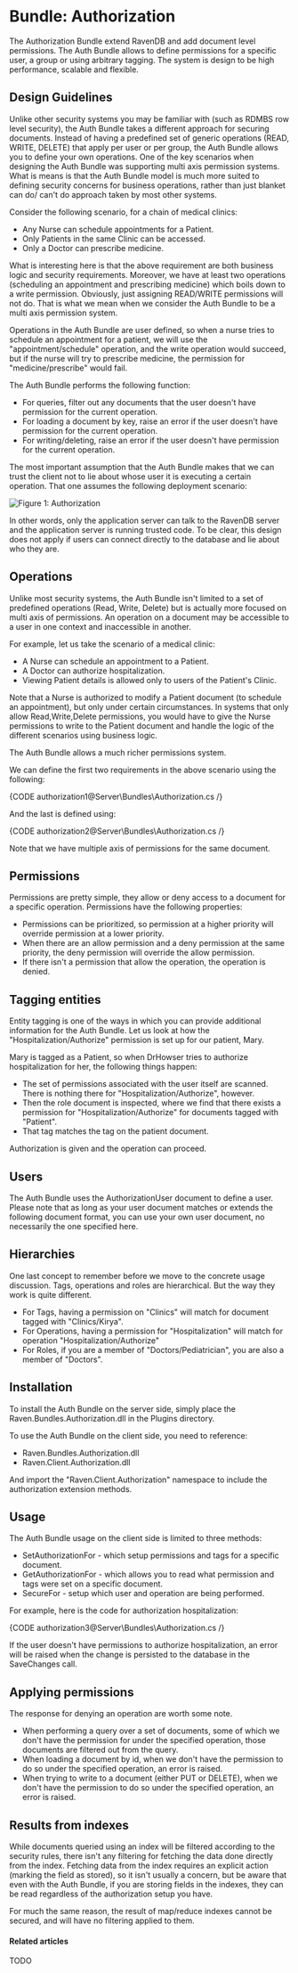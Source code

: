 # Bundle: Authorization

The Authorization Bundle extend RavenDB and add document level permissions. The Auth Bundle allows to define permissions for a specific user, a group or using arbitrary tagging. The system is design to be high performance, scalable and flexible. 

## Design Guidelines

Unlike other security systems you may be familiar with (such as RDMBS row level security), the Auth Bundle takes a different approach for securing documents. Instead of having a predefined set of generic operations (READ, WRITE, DELETE) that apply per user or per group, the Auth Bundle allows you to define your own operations. One of the key scenarios when designing the Auth Bundle was supporting multi axis permission systems. What is means is that the Auth Bundle model is much more suited to defining security concerns for business operations, rather than just blanket can do/ can't do approach taken by most other systems.

Consider the following scenario, for a chain of medical clinics:

* Any Nurse can schedule appointments for a Patient.
* Only Patients in the same Clinic can be accessed.
* Only a Doctor can prescribe medicine.

What is interesting here is that the above requirement are both business logic and security requirements. Moreover, we have at least two operations (scheduling an appointment and prescribing medicine) which boils down to a write permission. Obviously, just assigning READ/WRITE permissions will not do. That is what we mean when we consider the Auth Bundle to be a multi axis permission system.

Operations in the Auth Bundle are user defined, so when a nurse tries to schedule an appointment for a patient, we will use the "appointment/schedule" operation, and the write operation would succeed, but if the nurse will try to prescribe medicine, the permission for "medicine/prescribe" would fail.

The Auth Bundle performs the following function:

* For queries, filter out any documents that the user doesn't have permission for the current operation.
* For loading a document by key, raise an error if the user doesn't have permission for the current operation.
* For writing/deleting, raise an error if the user doesn't have permission for the current operation.

The most important assumption that the Auth Bundle makes that we can trust the client not to lie about whose user it is executing a certain operation. That one assumes the following deployment scenario:

![Figure 1: Authorization](images\authorization_docs.png)

In other words, only the application server can talk to the RavenDB server and the application server is running trusted code. To be clear, this design does not apply if users can connect directly to the database and lie about who they are. 

## Operations

Unlike most security systems, the Auth Bundle isn't limited to a set of predefined operations (Read, Write, Delete) but is actually more focused on multi axis of permissions. An operation on a document may be accessible to a user in one context and inaccessible in another.

For example, let us take the scenario of a medical clinic:

* A Nurse can schedule an appointment to a Patient.
* A Doctor can authorize hospitalization.
* Viewing Patient details is allowed only to users of the Patient's Clinic.

Note that a Nurse is authorized to modify a Patient document (to schedule an appointment), but only under certain circumstances. In systems that only allow Read,Write,Delete permissions, you would have to give the Nurse permissions to write to the Patient document and handle the logic of the different scenarios using business logic.

The Auth Bundle allows a much richer permissions system.

We can define the first two requirements in the above scenario using the following:

{CODE authorization1@Server\Bundles\Authorization.cs /}

And the last is defined using:

{CODE authorization2@Server\Bundles\Authorization.cs /}

Note that we have multiple axis of permissions for the same document.

## Permissions

Permissions are pretty simple, they allow or deny access to a document for a specific operation. Permissions have the following properties:

* Permissions can be prioritized, so permission at a higher priority will override permission at a lower priority.
* When there are an allow permission and a deny permission at the same priority, the deny permission will override the allow permission.
* If there isn't a permission that allow the operation, the operation is denied.

## Tagging entities
Entity tagging is one of the ways in which you can provide additional information for the Auth Bundle. Let us look at how the "Hospitalization/Authorize" permission is set up for our patient, Mary.

Mary is tagged as a Patient, so when DrHowser tries to authorize hospitalization for her, the following things happen:

* The set of permissions associated with the user itself are scanned. There is nothing there for "Hospitalization/Authorize", however.
* Then the role document is inspected, where we find that there exists a permission for "Hospitalization/Authorize" for documents tagged with "Patient".
* That tag matches the tag on the patient document.

Authorization is given and the operation can proceed.

## Users

The Auth Bundle uses the AuthorizationUser document to define a user. Please note that as long as your user document matches or extends the following document format, you can use your own user document, no necessarily the one specified here. 

## Hierarchies

One last concept to remember before we move to the concrete usage discussion. Tags, operations and roles are hierarchical. But the way they work is quite different.

* For Tags, having a permission on "Clinics" will match for document tagged with "Clinics/Kirya".
* For Operations, having a permission for "Hospitalization" will match for operation "Hospitalization/Authorize"
* For Roles, if you are a member of "Doctors/Pediatrician", you are also a member of "Doctors".

## Installation
To install the Auth Bundle on the server side, simply place the Raven.Bundles.Authorization.dll in the Plugins directory.

To use the Auth Bundle on the client side, you need to reference:

* Raven.Bundles.Authorization.dll
* Raven.Client.Authorization.dll

And import the "Raven.Client.Authorization" namespace to include the authorization extension methods.

## Usage
The Auth Bundle usage on the client side is limited to three methods:

* SetAuthorizationFor - which setup permissions and tags for a specific document.
* GetAuthorizationFor - which allows you to read what permission and tags were set on a specific document.
* SecureFor - setup which user and operation are being performed.

For example, here is the code for authorization hospitalization:

{CODE authorization3@Server\Bundles\Authorization.cs /}

If the user doesn't have permissions to authorize hospitalization, an error will be raised when the change is persisted to the database in the SaveChanges call.

## Applying permissions
The response for denying an operation are worth some note.

* When performing a query over a set of documents, some of which we don't have the permission for under the specified operation, those documents are filtered out from the query.
* When loading a document by id, when we don't have the permission to do so under the specified operation, an error is raised.
* When trying to write to a document (either PUT or DELETE), when we don't have the permission to do so under the specified operation, an error is raised.

## Results from indexes
While documents queried using an index will be filtered according to the security rules, there isn't any filtering for fetching the data done directly from the index. Fetching data from the index requires an explicit action (marking the field as stored), so it isn't usually a concern, but be aware that even with the Auth Bundle, if you are storing fields in the indexes, they can be read regardless of the authorization setup you have.

For much the same reason, the result of map/reduce indexes cannot be secured, and will have no filtering applied to them.

#### Related articles

TODO